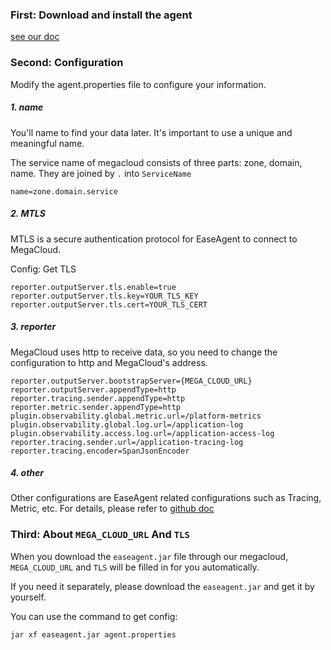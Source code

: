### First: Download and install the agent
[see our doc](https://github.com/megaease/easeagent#get-and-set-environment-variable)

### Second: Configuration
Modify the agent.properties file to configure your information.

##### 1. name

You'll name to find your data later. It's important to use a unique and meaningful name.

The service name of megacloud consists of three parts: zone, domain, name. They are joined by `.` into `ServiceName`

```properties
name=zone.domain.service
```

##### 2. MTLS

MTLS is a secure authentication protocol for EaseAgent to connect to MegaCloud.

Config: Get TLS
```properties
reporter.outputServer.tls.enable=true
reporter.outputServer.tls.key=YOUR_TLS_KEY
reporter.outputServer.tls.cert=YOUR_TLS_CERT
```

##### 3. reporter

MegaCloud uses http to receive data, so you need to change the configuration to http and MegaCloud's address.
```properties
reporter.outputServer.bootstrapServer={MEGA_CLOUD_URL}
reporter.outputServer.appendType=http
reporter.tracing.sender.appendType=http
reporter.metric.sender.appendType=http
plugin.observability.global.metric.url=/platform-metrics
plugin.observability.global.log.url=/application-log
plugin.observability.access.log.url=/application-access-log
reporter.tracing.sender.url=/application-tracing-log
reporter.tracing.encoder=SpanJsonEncoder
```

##### 4. other
Other configurations are EaseAgent related configurations such as Tracing, Metric, etc. For details, please refer to [github doc](https://github.com/megaease/easeagent/blob/master/doc/user-manual.md#configuration)

### Third: About `MEGA_CLOUD_URL` And `TLS`

When you download the `easeagent.jar` file through our megacloud, `MEGA_CLOUD_URL` and `TLS` will be filled in for you automatically.

If you need it separately, please download the `easeagent.jar` and get it by yourself.

You can use the command to get config:
```bash
jar xf easeagent.jar agent.properties 
```
